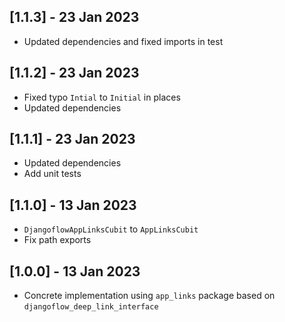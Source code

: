 ## [1.1.3] - 23 Jan 2023

- Updated dependencies and fixed imports in test

## [1.1.2] - 23 Jan 2023

- Fixed typo `Intial` to `Initial` in places
- Updated dependencies

## [1.1.1] - 23 Jan 2023

- Updated dependencies
- Add unit tests

## [1.1.0] - 13 Jan 2023

- `DjangoflowAppLinksCubit` to `AppLinksCubit`
- Fix path exports

## [1.0.0] - 13 Jan 2023

- Concrete implementation using `app_links` package based on `djangoflow_deep_link_interface`
